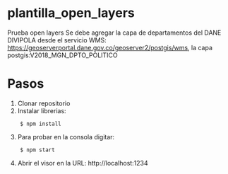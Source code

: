 # plantilla_open_layers

Prueba open layers
Se debe agregar la capa de departamentos del DANE DIVIPOLA desde el servicio WMS: https://geoserverportal.dane.gov.co/geoserver2/postgis/wms, 
la capa postgis:V2018_MGN_DPTO_POLITICO

# Pasos
1. Clonar repositorio
2. Instalar librerias:
```nohighlight
    $ npm install
```
3. Para probar en la consola digitar:
```nohighlight
    $ npm start
```
4. Abrir el visor en la URL: http://localhost:1234
